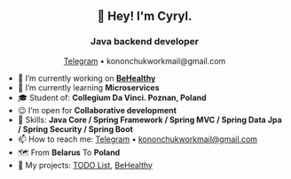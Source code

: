 <h2 align="center">👋 Hey! I'm Cyryl.</h2>
<h3 align="center">Java backend developer</h3>
<p align="center">
  <a href="https://t.me/kqlqk">Telegram</a> • kononchukworkmail@gmail.com
</p>

- 🔭 I’m currently working on <b><a href="https://github.com/kqlqk/BeHealthy">BeHealthy</a></b>
- 🌱 I’m currently learning <b>Microservices</b>
- 🎓 Student of: <b>Collegium Da Vinci. Poznan, Poland</b>
- 😉 I’m open for <b>Collaborative development</b> 
- 💪 Skills: <b>Java Core / Spring Framework / Spring MVC / Spring Data Jpa / Spring Security / Spring Boot</b>
- 📫 How to reach me: <a href="https://t.me/kqlqk">Telegram</a> • kononchukworkmail@gmail.com
- 🗺️ From <b>Belarus</b> To <b>Poland</b>
- 🧠 My projects: <a href="https://github.com/kqlqk/list_TODO">TODO List</a>, <a href="https://github.com/kqlqk/BeHealthy">BeHealthy</a>
